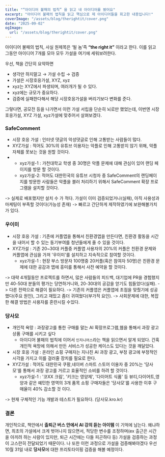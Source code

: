 ```yaml
---
title: "“아이디어 불패의 법칙” 을 읽고 내 아이디어를 봤어요"
excerpt: "아이디어 불패의 법칙을 읽고 핵심으로 제 아이디어들을 회고한 내용입니다!"
coverImage: "/assets/blog/therightit/cover.png"
date: "2025-09-02"
ogImage:
  url: "/assets/blog/therightit/cover.png"
---
```


아이디어 불패의 법칙, 사실 원제목은 ‘될 놈’즉 **“the right it”** 이라고 한다. 이를 읽고 그동안 아이디어 7개를 모아 모두 가설을 여기에 세워보려한다. 

우선, 책을 간단히 요약하면

- 생각만 하지말고 → 가설 수립 → 검증
- 가설은 시장호응가설, XYZ, xyz
- xyz는 XYZ에서 파생되며, 여러개가 될 수 있다.
- xyz에는 규모가 중요하다.
- 검증에 실패한다해서 해당 시장호응가설을 버리기보다 변화를 준다.

그렇다면, 공모전 등을 나가면서 이런 가설 서립을 단순히 뇌로만 했었는데, 이번엔 시장호응가설, XYZ 가설, xyz가설에 맞추어서 살펴보겠다.

### SafeComment 
- 시장 호응 가설 : 인터넷 댓글의 악성댓글로 인해 고통받는 사람들이 많다.
- XYZ가설 : 적어도 30%의 유튜브 이용자는 악플로 인해 고통받지 않기 위해, 악플 자체를 못보는 것을 원할 것이다.
- - xyz가설-1 :  가천대학교 학생 중 30명은 악플 문제에 대해 관심이 있어 랜딩 페이지를 방문 할 것이다.
  - xyz가설-2: 적어도 대한민국의 유튜브 시청자 중 SafeComment의 랜딩페이지를 방문한 사람들은 악플을 블러 처리하기 위해서 SafeComment 확장 프로그램을 설치할 것이다.

-> 실제로 배포했지만 설치 수 가 적다. 가설이 이미 검증되었거나(실패), 아직 사용성과 마케팅이 부족할 것이다(가능성 존재)
-> 빠르고 간단하게 제작하였기에 보완해볼가치가 있다.
  

### 우이미
- 시장 호응 가설 : 기존에 커플앱을 통해서 친환경앱을 만든다면, 친환경 활동을 시간을 내어서 할 수 있는 동기부여를 청년들에게 줄 수 있을 것이다.
- XYZ가설 : 기존 20~30대 커플중 커플앱 사용자의 20%의 커플은 친환경 문제와 커플앱에 관심을 가져 '우이미'를 설치하고 지속적으로 참여할 것이다.
  - xyz가설-1 : 현장 부스 방문자 100명중 20커플(혹은 참여자 50명)은 친환경 문제에 대한 공감과 앱에 흥미를 통해서 사전 예약을 할 것이다.

-> 대략 4개월동안 프로젝트를 하면서, 많은 사람들의 피드백, 대기업에 PR을 경험했지만 40-50대 분들의 평가는 당연하거니와, 20-30대의 공감을 얻기도 힘들었다(실패). 
-> 다른 전력으로 해결이 필요하다.
-> 기존의 커플앱은 커플앱에 초점을 맞췄기에 성공했다(주요 원인), 그리고 재밌고 좀더 귀여웠다(부가적 요인).
-> 사회문제에 대한, 복잡한 해결 방법은 사용자를 혼란시킬 수있다.



### 당사모
- 개인적 욕망 : 과장광고를 통한 구매를 말는 AI 확장프로그램,웹을 통해서 과장 광고 상품 구매를 시키고 싶다 
  - 아이디어 불패의 법칙에 이어서 `인지니어스`라는 책을 읽으면서 알게 되었다. 간혹 개인적 욕망에 의해서 만든 서비스가 성공한 케이스도 있다는 것을 깨달았다.
- 시장 호응 가설 : 온라인 쇼핑 구매자는 지나친 AI 과장 광고, 부정 광고에 부정적인 시각을 가지고 이를 걸러줄 장치를 필요로 한다.
- XYZ가설 : 적어도 대한민국 쿠팡,네이버 스마트 스토어 이용자 중 20%는 '당사모'를 통해서 과장 광고를 거르고 효율적인 소비를 하려 할 것이다.
  - xyz가설-1 : '코XX 크림', '키크는 영양제', '다이어트 식품' 등 뷰티,다이어트,영양과 같은 예민한 영역의 3개 품목 쇼핑 구매자들은 '당사모'를 사용한 이후 구매율이 40% 감소할 것 이다.
  
-> 현재 구체적인 기능 개발과 테스트가 필요하다. (당사모.kro.kr)


### 결론
개인적으로, 책안에서 **출퇴근 버스 안에서 AI 강의 듣는 아이템** 이 기억에 남는다. 왜냐하면, 최초의 가설에서 크게 벗어나지 않으면서, 적당한 변수를 조정하며(ex 출근은 시간을 아끼려 하는 사람이 있지만, 퇴근 시간에는 다들 피곤하다 등) 가설을 검증하는 과정이 고스란히 전달되었기 때문이다.
나 또한 이런 과정으로 가설을 검증해봐야겠다 우선 10월 31일 내로 **당사모**에 대한 프리토타이핑 검증을 해볼 예정이다.
